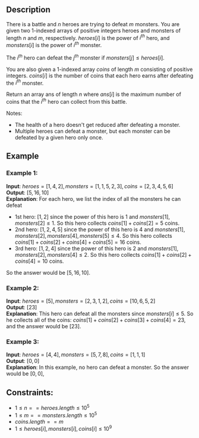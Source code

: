 ## Description
There is a battle and $n$ heroes are trying to defeat $m$ monsters. You are given two $1$-indexed arrays of positive integers heroes and monsters of length $n$ and $m$, respectively. $heroes[i]$ is the power of $i^{th}$ hero, and $monsters[i]$ is the power of $i^{th}$ monster.

The $i^{th}$ hero can defeat the $j^{th}$ monster if $monsters[j] \leq heroes[i]$.

You are also given a $1$-indexed array $coins$ of length $m$ consisting of positive integers. $coins[i]$ is the number of coins that each hero earns after defeating the $i^{th}$ monster.

Return an array ans of length $n$ where $ans[i]$ is the maximum number of coins that the $i^{th}$ hero can collect from this battle.

Notes:
- The health of a hero doesn't get reduced after defeating a monster.
- Multiple heroes can defeat a monster, but each monster can be defeated by a given hero only once.
 
## Example
### Example 1:
**Input**: $heroes = [1,4,2], monsters = [1,1,5,2,3], coins = [2,3,4,5,6]$  
**Output**: $[5,16,10]$  
**Explanation**: For each hero, we list the index of all the monsters he can defeat
- 1st hero: $[1,2]$ since the power of this hero is $1$ and $monsters[1], monsters[2] \leq 1$. So this hero collects $coins[1] + coins[2] = 5$ coins.
- 2nd hero: $[1,2,4,5]$ since the power of this hero is $4$ and $monsters[1], monsters[2], monsters[4], monsters[5] \leq 4$. So this hero collects $coins[1] + coins[2] + coins[4] + coins[5] = 16$ coins.
- 3rd hero: $[1,2,4]$ since the power of this hero is $2$ and $monsters[1], monsters[2], monsters[4] \leq 2$. So this hero collects $coins[1] + coins[2] + coins[4] = 10$ coins.

So the answer would be $[5,16,10]$.

### Example 2:
**Input**: $heroes = [5], monsters = [2,3,1,2], coins = [10,6,5,2]$  
**Output**: $[23]$  
**Explanation**: This hero can defeat all the monsters since $monsters[i] \leq 5$. So he collects all of the coins: $coins[1] + coins[2] + coins[3] + coins[4] = 23$, and the answer would be $[23]$.

### Example 3:
**Input**: $heroes = [4,4], monsters = [5,7,8], coins = [1,1,1]$  
**Output**: $[0,0]$  
**Explanation**: In this example, no hero can defeat a monster. So the answer would be $[0,0]$,

## Constraints:
- $1 \leq n == heroes.length \leq 10^5$
- $1 \leq m == monsters.length \leq 10^5$
- $coins.length == m$
- $1 \leq heroes[i], monsters[i], coins[i] \leq 10^9$